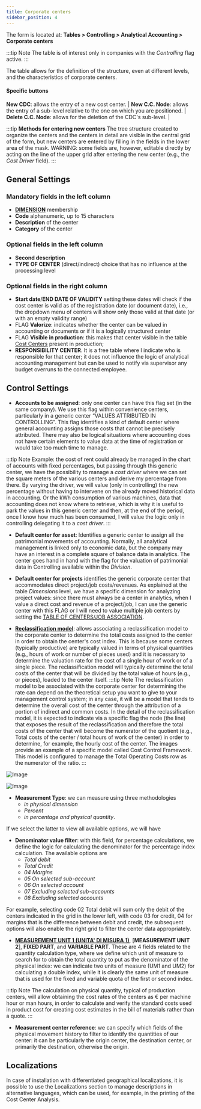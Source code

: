 ```yaml
---
title: Corporate centers
sidebar_position: 4
---
```



The form is located at: **Tables > Controlling > Analytical Accounting > Corporate centers**

:::tip Note
The table is of interest only in companies with the *Controlling* flag active.
:::

The table allows for the definition of the structure, even at different levels, and the characteristics of corporate centers.

#### Specific buttons

**New CDC**: allows the entry of a new cost center. |
**New C.C.  Node**: allows the entry of a sub-level relative to the one on which you are positioned. |
**Delete C.C. Node**: allows for the deletion of the CDC's sub-level. |


:::tip **Methods for entering new centers**
The tree structure created to organize the centers and the centers in detail are visible in the central grid of the form, but new centers are entered by filling in the fields in the lower area of the mask.
WARNING: some fields are, however, editable directly by acting on the line of the upper grid after entering the new center (e.g., the *Cost Driver* field). 
:::

## General Settings

### Mandatory fields in the left column  
- [**DIMENSION**](/docs/controlling/controlling-parametrization/controlling-specific-settings/dimension) membership
- **Code** alphanumeric, up to 15 characters
- **Description** of the center
- **Category** of the center

### Optional fields in the left column  
- **Second description**
- **TYPE OF CENTER** (direct/indirect) choice that has no influence at the processing level

### Optional fields in the right column  
- **Start date**/**END DATE OF VALIDITY** setting these dates will check if the cost center is valid as of the registration date (or document date), i.e., the dropdown menu of centers will show only those valid at that date (or with an empty validity range)
- FLAG **Valorize**: indicates whether the center can be valued in accounting or documents or if it is a logically structured center
- FLAG **Visible in production**: this makes that center visible in the table [Cost Centers](/docs/configurations/tables/production/cost-center) present in production;
- **RESPONSIBILITY CENTER**. It is a free table where I indicate who is responsible for that center; it does not influence the logic of analytical accounting management but can be used to notify via supervisor any budget overruns to the connected employee.

## Control Settings

- **Accounts to be assigned**: only one center can have this flag set (in the same company). We use this flag within convenience centers, particularly in a generic center “VALUES ATTRIBUTED IN CONTROLLING”. 
This flag identifies a kind of default center where general accounting assigns those costs that cannot be precisely attributed. There may also be logical situations where accounting does not have certain elements to value data at the time of registration or would take too much time to manage.

:::tip Note
Example: the cost of rent could already be managed in the chart of accounts with fixed percentages, but passing through this generic center, we have the possibility to manage a *cost driver* where we can set the square meters of the various centers and derive my percentage from there. By varying the driver, we will value (only in controlling) the new percentage without having to intervene on the already moved historical data in accounting.
Or the kWh consumption of various machines, data that accounting does not know where to retrieve, which is why it is useful to park the values in this generic center and then, at the end of the period, once I know how much has been consumed, I will value the logic only in controlling delegating it to a *cost driver*.
:::

- **Default center for asset**: Identifies a generic center to assign all the patrimonial movements of accounting. Normally, all analytical management is linked only to economic data, but the company may have an interest in a complete square of balance data in analytics. The center goes hand in hand with the flag for the valuation of patrimonial data in Controlling available within the *Division*.

- **Default center for projects** identifies the generic corporate center that accommodates direct project/job costs/revenues. As explained at the table *Dimensions* level, we have a specific dimension for analyzing project values: since there must always be a center in analytics, when I value a direct cost and revenue of a project/job, I can use the generic center with this FLAG or I will need to value multiple job centers by setting the [TABLE OF CENTERS/JOB ASSOCIATION](/docs/configurations/tables/controlling/analytical-accounting/projects-centers-association).

- [**Reclassification model**](/docs/controlling/reclassifications/create-reclassification-model): allows associating a reclassification model to the corporate center to determine the total costs assigned to the center in order to obtain the center's cost index. This is because some centers (typically productive) are typically valued in terms of physical quantities (e.g., hours of work or number of pieces used) and it is necessary to determine the valuation rate for the cost of a single hour of work or of a single piece. The reclassification model will typically determine the total costs of the center that will be divided by the total value of hours (e.g., or pieces), loaded to the center itself.
:::tip Note
The reclassification model to be associated with the corporate center for determining the rate can depend on the theoretical setup you want to give to your management control system; in any case, it will be a model that tends to determine the overall cost of the center through the attribution of a portion of indirect and common costs. In the detail of the reclassification model, it is expected to indicate via a specific flag the node (the line) that exposes the result of the reclassification and therefore the total costs of the center that will become the numerator of the quotient (e.g., Total costs of the center / total hours of work of the center) in order to determine, for example, the hourly cost of the center. The images provide an example of a specific model called Cost Control Framework. This model is configured to manage the Total Operating Costs row as the numerator of the ratio.
:::

![Image](/img/it-it/configurations/tables/controlling/analytical-accounting/corporate-centers/corporate-center-model-connection.png)

![Image](/img/it-it/configurations/tables/controlling/analytical-accounting/corporate-centers/QCC-model.png)

- **Measurement Type**: we can measure using three methodologies
    - *in physical dimension*
    - *Percent*
    - *in percentage and physical quantity*.

If we select the latter to view all available options, we will have

- **Denominator value filter**: with this field, for percentage calculations, we define the logic for calculating the denominator for the percentage index calculation. The available options are
    - *Total debit*
    - *Total Credit*
    - *04 Margins*
    - *05 On selected sub-account*
    - *06 On selected account*
    - *07 Excluding selected sub-accounts*
    - *08 Excluding selected accounts*

For example, selecting code 02 Total debit will sum only the debit of the centers indicated in the grid in the lower left, with code 03 for credit, 04 for margins that is the difference between debit and credit, the subsequent options will also enable the right grid to filter the center data appropriately.

- [**MEASUREMENT UNIT 1 (UNITA' DI MISURA 1)**](/docs/controlling/controlling-parametrization/controlling-specific-settings/measure-units), [**MEASUREMENT UNIT 2**], **FIXED PART**, and **VARIABLE PART**. These are 4 fields related to the quantity calculation type, where we define which unit of measure to search for to obtain the total quantity to put as the denominator of the physical index: we can indicate two units of measure (UM1 and UM2) for calculating a double index, while it is clearly the same unit of measure that is used for the fixed and variable quota of the first or second index.

:::tip Note
The calculation on physical quantity, typical of production centers, will allow obtaining the cost rates of the centers as € per machine hour or man hours, in order to calculate and verify the standard costs used in product cost for creating cost estimates in the bill of materials rather than a quote.
:::

- **Measurement center reference**: we can specify which fields of the physical movement history to filter to identify the quantities of our center: it can be particularly the origin center, the destination center, or primarily the destination, otherwise the origin.

## Localizations

In case of installation with differentiated geographical localizations, it is possible to use the Localizations section to manage descriptions in alternative languages, which can be used, for example, in the printing of the Cost Center Analysis.